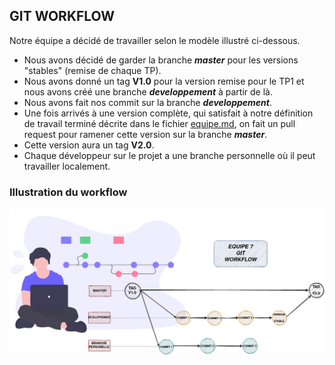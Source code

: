 ## GIT WORKFLOW

Notre équipe a décidé de travailler selon le modèle illustré ci-dessous.
+   Nous avons décidé de garder la branche ***master*** pour les versions "stables" (remise de chaque TP).
+   Nous avons donné un tag **V1.0** pour la version remise pour le TP1 et nous avons créé une branche ***developpement*** à partir de là.
+   Nous avons fait nos commit sur la branche ***developpement***.
+   Une fois arrivés à une version complète, qui satisfait à notre définition de travail terminé décrite dans le fichier [equipe.md](https://gitlab.info.uqam.ca/inf2050-h21/equipe7/equipe7/-/blob/master/equipe.md), on fait un pull request pour ramener cette version sur la branche ***master***.
+   Cette version aura un tag **V2.0**.
+   Chaque développeur sur le projet a une branche personnelle où il peut travailler localement.

### Illustration du workflow

![](gitworkflow.png)